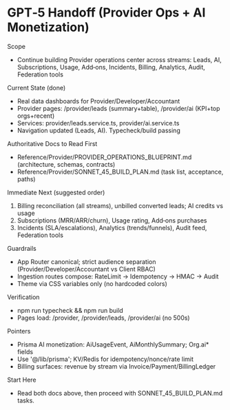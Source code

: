 # GPT‑5 Handoff (Provider Ops + AI Monetization)

Scope
- Continue building Provider operations center across streams: Leads, AI, Subscriptions, Usage, Add‑ons, Incidents, Billing, Analytics, Audit, Federation tools

Current State (done)
- Real data dashboards for Provider/Developer/Accountant
- Provider pages: /provider/leads (summary+table), /provider/ai (KPI+top orgs+recent)
- Services: provider/leads.service.ts, provider/ai.service.ts
- Navigation updated (Leads, AI). Typecheck/build passing

Authoritative Docs to Read First
- Reference/Provider/PROVIDER_OPERATIONS_BLUEPRINT.md (architecture, schemas, contracts)
- Reference/Provider/SONNET_45_BUILD_PLAN.md (task list, acceptance, paths)

Immediate Next (suggested order)
1) Billing reconciliation (all streams), unbilled converted leads; AI credits vs usage
2) Subscriptions (MRR/ARR/churn), Usage rating, Add‑ons purchases
3) Incidents (SLA/escalations), Analytics (trends/funnels), Audit feed, Federation tools

Guardrails
- App Router canonical; strict audience separation (Provider/Developer/Accountant vs Client RBAC)
- Ingestion routes compose: RateLimit → Idempotency → HMAC → Audit
- Theme via CSS variables only (no hardcoded colors)

Verification
- npm run typecheck && npm run build
- Pages load: /provider, /provider/leads, /provider/ai (no 500s)

Pointers
- Prisma AI monetization: AiUsageEvent, AiMonthlySummary; Org.ai* fields
- Use '@/lib/prisma'; KV/Redis for idempotency/nonce/rate limit
- Billing surfaces: revenue by stream via Invoice/Payment/BillingLedger

Start Here
- Read both docs above, then proceed with SONNET_45_BUILD_PLAN.md tasks.

